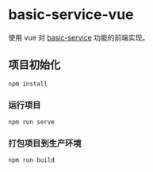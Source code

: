 # basic-service-vue

使用 vue 对 [basic-service](https://github.com/dactiv/basic-service) 功能的前端实现。

## 项目初始化
```
npm install
```

### 运行项目
```
npm run serve
```

### 打包项目到生产环境
```
npm run build
```